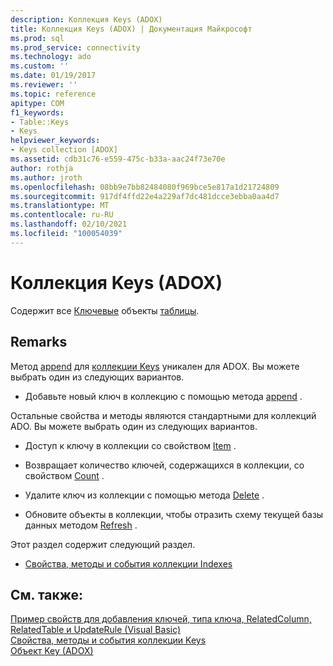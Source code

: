 ```yaml
---
description: Коллекция Keys (ADOX)
title: Коллекция Keys (ADOX) | Документация Майкрософт
ms.prod: sql
ms.prod_service: connectivity
ms.technology: ado
ms.custom: ''
ms.date: 01/19/2017
ms.reviewer: ''
ms.topic: reference
apitype: COM
f1_keywords:
- Table::Keys
- Keys
helpviewer_keywords:
- Keys collection [ADOX]
ms.assetid: cdb31c76-e559-475c-b33a-aac24f73e70e
author: rothja
ms.author: jroth
ms.openlocfilehash: 08bb9e7bb82484080f969bce5e817a1d21724809
ms.sourcegitcommit: 917df4ffd22e4a229af7dc481dcce3ebba0aa4d7
ms.translationtype: MT
ms.contentlocale: ru-RU
ms.lasthandoff: 02/10/2021
ms.locfileid: "100054039"
---
```

# <a name="keys-collection-adox"></a>Коллекция Keys (ADOX)
Содержит все [Ключевые](./key-object-adox.md) объекты [таблицы](./table-object-adox.md).  
  
## <a name="remarks"></a>Remarks  
 Метод [append](./append-method-adox-keys.md) для [коллекции Keys]() уникален для ADOX. Вы можете выбрать один из следующих вариантов.  
  
-   Добавьте новый ключ в коллекцию с помощью метода [append](./append-method-adox-keys.md) .  
  
 Остальные свойства и методы являются стандартными для коллекций ADO. Вы можете выбрать один из следующих вариантов.  
  
-   Доступ к ключу в коллекции со свойством [Item](../ado-api/item-property-ado.md) .  
  
-   Возвращает количество ключей, содержащихся в коллекции, со свойством [Count](../ado-api/count-property-ado.md) .  
  
-   Удалите ключ из коллекции с помощью метода [Delete](./delete-method-adox-collections.md) .  
  
-   Обновите объекты в коллекции, чтобы отразить схему текущей базы данных методом [Refresh](../ado-api/refresh-method-ado.md) .  
  
 Этот раздел содержит следующий раздел.  
  
-   [Свойства, методы и события коллекции Indexes](./indexes-collection-properties-methods-and-events.md)  
  
## <a name="see-also"></a>См. также:  
 [Пример свойств для добавления ключей, типа ключа, RelatedColumn, RelatedTable и UpdateRule (Visual Basic)](./keys-append-method-key-type-relatedcolumn-relatedtable-example-vb.md)   
 [Свойства, методы и события коллекции Keys](./keys-collection-properties-methods-and-events.md)   
 [Объект Key (ADOX)](./key-object-adox.md)